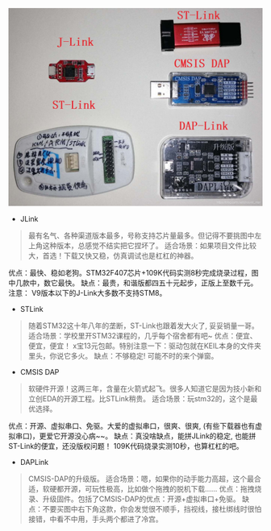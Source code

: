 ![](assets/link.jpeg)

* JLink
> 最有名气、各种渠道版本最多，号称支持芯片量最多。但记得不要挑图中左上角这种版本，总感觉不结实把它捏坏了。
适合场景：如果项目文件比较大，首选！下载又快又稳，仿真调试也是杠杠的神器。

优点：最快、稳如老狗。STM32F407芯片+109K代码实测8秒完成烧录过程，图中几款中，数它最快。
缺点：最贵，和谐版都四五十元起步，正版上至数千元。注意： V9版本以下的J-Link大多数不支持STM8。
  
* STLink
> 随着STM32这十年八年的垄断，ST-Link也跟着发大火了, 妥妥销量一哥。
适合场景：学校里开STM32课程的，几乎每个宿舍都有吧~
优点：便宜、便宜，便宜！ x宝13元包邮。特别注意一下：驱动包就在KEIL本身的文件夹里头，你说它多火。
缺点：不够稳定! 可能不时的来个弹窗。

* CMSIS DAP  
> 软硬件开源！这两三年，含量在火箭式起飞。很多人知道它是因为技小新和立创EDA的开源工程。比STLink稍贵。
适合场景：玩stm32的，这个是最优选择。

优点：开源、虚拟串口、免驱。大爱的虚拟串口，很爽、很爽, (有些下载器也有虚拟串口)，更爱它开源没心病~~。
缺点：真没啥缺点，能拼JLink的稳定, 也能拼ST-Link的便宜，还没版权问题！ 109K代码烧录实测10秒，也算杠杠的吧。

* DAPLink
> CMSIS-DAP的升级版。
适合场景：嗯，如果你的动手能力高超，这个最合适，软硬都开源，可玩性极高，比如做个拖拽的脱机下载......
优点：拖拽烧录、升级固件。包括了CMSIS-DAP的优点：开源+虚拟串口+免驱。
缺点：不要买图中右下角这款，你会发觉很不顺手，挡视线，接杜绑线时很怕接错，中看不中用，手头两个都进了冷宫。


  
  
